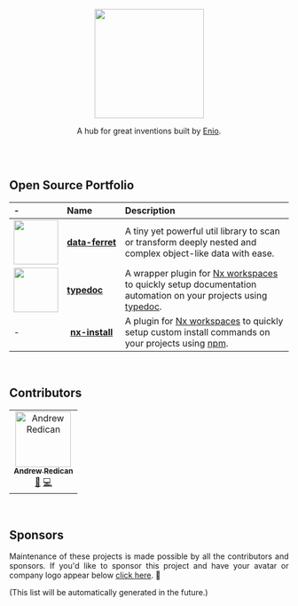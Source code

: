<p align="center">
  <img width="197" src="https://github.com/enio-ireland/enio/blob/develop/images/enio.png?raw=true">
</p>
<p align="center">
  A hub for great inventions built by <a href="https://github.com/enio-ireland">Enio</a>.
</p>

<br>
<br>

## Open Source Portfolio

| -                                                                                                                                                                                                                                                                | Name                                                                                                                                                                    | Description                                                                                                                                                                                   |
| :--------------------------------------------------------------------------------------------------------------------------------------------------------------------------------------------------------------------------------------------------------------- | :---------------------------------------------------------------------------------------------------------------------------------------------------------------------- | :-------------------------------------------------------------------------------------------------------------------------------------------------------------------------------------------- |
| <a href="https://github.com/enio-ireland/enio/tree/develop/packages/data-ferret"><div><img src="https://github.com/enio-ireland/enio/blob/develop/images/data-ferret.png?raw=true" width="80"></div><div align="center" style="white-space: nowrap"></div></a>   | <a href="https://github.com/enio-ireland/enio/tree/develop/packages/data-ferret"><div align="center" style="white-space: nowrap"><strong>data-ferret</strong></div></a> | A tiny yet powerful util library to scan or transform deeply nested and complex object-like data with ease.                                                                                   |
| <a href="https://github.com/enio-ireland/enio/tree/develop/packages/typedoc"><div><img src="https://github.com/enio-ireland/enio/blob/develop/images/typedoc-nx-plugin.png?raw=true" width="80"></div><div align="center" style="white-space: nowrap"></div></a> | **[typedoc](https://github.com/enio-ireland/enio/tree/develop/packages/typedoc)**                                                                                       | A wrapper plugin for <a href="https://nx.dev">Nx workspaces</a> to quickly setup documentation automation on your projects using <a href="https://www.npmjs.com/package/typedoc">typedoc</a>. |
| -                                                                                                                                                                                                                                                                | <a href="https://github.com/enio-ireland/enio/tree/develop/packages/nx-install"><div align="center" style="white-space: nowrap"><strong>nx-install</strong></div></a>   | A plugin for <a href="https://nx.dev">Nx workspaces</a> to quickly setup custom install commands on your projects using <a href="https://www.npmjs.com/package/npm">npm</a>.                  |

<br>

## Contributors

<!-- ALL-CONTRIBUTORS-LIST:START - Do not remove or modify this section -->
<!-- prettier-ignore-start -->
<!-- markdownlint-disable -->
<table>
  <tbody>
    <tr>
      <td align="center"><a href="https://resume.github.io/?AndrewRedican"><img src="https://avatars.githubusercontent.com/u/24832471?v=4?s=100" width="100px;" alt="Andrew Redican"/><br /><sub><b>Andrew Redican</b></sub></a><br /><a href="https://github.com/enio-ireland/enio/enio-ireland/enio/commits?author=AndrewRedican" title="Documentation">📖</a> <a href="https://github.com/enio-ireland/enio/enio-ireland/enio/commits?author=AndrewRedican" title="Code">💻</a></td>
    </tr>
  </tbody>
</table>

<!-- markdownlint-restore -->
<!-- prettier-ignore-end -->

<!-- ALL-CONTRIBUTORS-LIST:END -->

<br>

## Sponsors

<p style="text-align: justify">
  Maintenance of these projects is made possible by all the contributors and sponsors. If you'd like to sponsor this project and have your avatar or company logo appear below <a href="https://github.com/sponsors/enio-ireland">click here</a>. 💖
</p>

(This list will be automatically generated in the future.)
